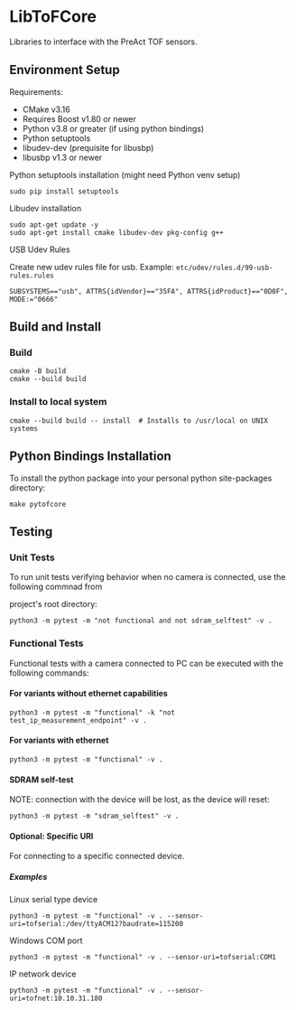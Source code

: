 # LibToFCore

Libraries to interface with the PreAct TOF sensors.

## Environment Setup
Requirements:

- CMake v3.16
- Requires Boost v1.80 or newer
- Python v3.8 or greater (if using python bindings)
- Python setuptools
- libudev-dev (prequisite for libusbp)
- libusbp v1.3 or newer

Python setuptools installation
(might need Python venv setup)
```
sudo pip install setuptools
```

Libudev installation
```
sudo apt-get update -y
sudo apt-get install cmake libudev-dev pkg-config g++
```

USB Udev Rules

Create new udev rules file for usb. Example: `etc/udev/rules.d/99-usb-rules.rules`
```
SUBSYSTEMS=="usb", ATTRS{idVendor}=="35FA", ATTRS{idProduct}=="0D0F", MODE:="0666"
```

## Build and Install

### Build
```
cmake -B build
cmake --build build
```

### Install to local system
```
cmake --build build -- install  # Installs to /usr/local on UNIX systems

```

## Python Bindings Installation

To install the python package into your personal python site-packages directory:

```
make pytofcore
```

## Testing

### Unit Tests
To run unit tests verifying behavior when no camera is connected, use the following commnad from

project's root directory: 
```
python3 -m pytest -m "not functional and not sdram_selftest" -v .
```

### Functional Tests
Functional tests with a camera connected to PC can be executed with the following commands:

#### For variants without ethernet capabilities
```
python3 -m pytest -m "functional" -k "not test_ip_measurement_endpoint" -v .
```

#### For variants with ethernet
```
python3 -m pytest -m "functional" -v .
```

#### SDRAM self-test
NOTE: connection with the device will be lost, as the device will reset:
```
python3 -m pytest -m "sdram_selftest" -v .
```

#### Optional: Specific URI
For connecting to a specific connected device.

##### Examples

Linux serial type device
```
python3 -m pytest -m "functional" -v . --sensor-uri=tofserial:/dev/ttyACM12?baudrate=115200
```

Windows COM port
```
python3 -m pytest -m "functional" -v . --sensor-uri=tofserial:COM1
```

IP network device
```
python3 -m pytest -m "functional" -v . --sensor-uri=tofnet:10.10.31.180
```
